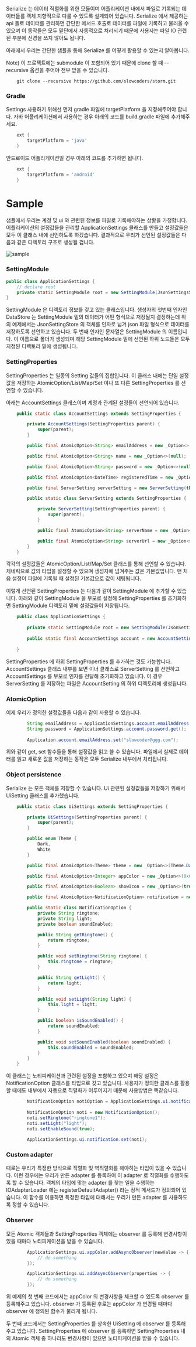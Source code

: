 Serialize 는 데이터 직렬화를 위한 모듈이며 어플리케이션 내에서 파일로 기록되는 데이터들를 객체 지향적으로 다룰 수 있도록
설계되어 있습니다. Serialize 에서 제공하는 api 들로 데이터를 관리하면 간단한 메서드 호출로 데이터를 파일에 기록하고 불러올 수 있으며
이 동작들은 모두 밑단에서 자동적으로 처리되기 때문에 사용자는 파일 IO 관련된 부분에 신경을 쓰지 않아도 됩니다.

아래에서 우리는 간단한 샘플을 통해 Serialize 를 어떻게 활용할 수 있는지 알아봅니다.

Note) 이 프로젝트에는 submodule 이 포함되어 있기 때문에 clone 할 때 --recursive 옵션을 주어야 전부 받을 수 있습니다. 
```text
    git clone --recursive https://github.com/slowcoders/storm.git
```

### Gradle
Settings 사용하기 위해선 먼저 gradle 파일에 targetPlatform 을 지정해주어야 합니다.
자바 어플리케이션에서 사용하는 경우 아래의 코드를 build.gradle 파일에 추가해주세요.
```groovy
    ext {
        targetPlatform = 'java'
    }
``` 

안드로이드 어플리케이션일 경우 아래의 코드를 추가하면 됩니다.
```groovy
    ext {
        targetPlatform = 'android'
    }
```

# Sample 
샘플에서 우리는 계정 및 ui 와 관련된 정보를 파일로 기록해야하는 상황을 가정합니다. 
어플리케이션의 설정값들을 관리할 ApplicationSettings 클래스를 만들고 설정값들은 모두 이 클래스 내에 선언하도록 하겠습니다.
결과적으로 우리가 선언된 설정값들은 다음과 같은 디렉토리 구조로 생성될 겁니다.

![sample](sample/Sample1.png)

### SettingModule
```java
public class ApplicationSettings {
    // declare root
    private static SettingModule root = new SettingModule(JsonSettingsStore.instance, "application.settings");
}
```

SettingModule 은 디렉토리 정보를 갖고 있는 클래스입니다. 생성자의 첫번째 인자인 DataStore 는 SettingModule 밑의 데이터가 어떤 형식으로 저장될지 결정하는데
위의 예제에서는 JsonSettingStore 의 객체를 인자로 넘겨 json 파일 형식으로 데이터를 저장하도록 선언하고 있습니다. 두 번째 인자인 문자열은
SettingModule 의 이름입니다. 이 이름으로 폴더가 생성되며 해당 SettingModule 밑에 선언된 하위 노드들은 모두 지정된 디렉토리 밑에 생성됩니다.

### SettingProperties
SettingProperties 는 일종의 Setting 값들의 집합입니다. 이 클래스 내에는 단일 설정값을 저장하는 AtomicOption/List/Map/Set 이나
또 다른 SettingProperties 를 선언할 수 있습니다.

아래는 AccountSettings 클래스이며 계정과 관계된 설정들이 선언되어 있습니다.
```java
    public static class AccountSettings extends SettingProperties {

        private AccountSettings(SettingProperties parent) {
            super(parent);
        }

        public final AtomicOption<String> emailAddress = new _Option<>(null);

        public final AtomicOption<String> name = new _Option<>(null);

        public final AtomicOption<String> password = new _Option<>(null);

        public final AtomicOption<DateTime> registeredTime = new _Option<>(null);

        public final ServerSetting serverSetting = new ServerSetting(this);

        public static class ServerSetting extends SettingProperties {

            private ServerSetting(SettingProperties parent) {
                super(parent);
            }

            public final AtomicOption<String> serverName = new _Option<>(null);

            public final AtomicOption<String> serverUrl = new _Option<>(null);
        }
    }
```
각각의 설정값들은 AtomicOption/List/Map/Set 클래스를 통해 선언할 수 있습니다. 제네릭으로 값의 타입을 설정할 수 있으며
생성자에 넘겨주는 값은 기본값입니다. 맨 처음 설정이 파일에 기록될 때 설정된 기본값으로 값이 세팅됩니다.

이렇게 선언된 SettingProperties 는 다음과 같이 SettingModule 에 추가할 수 있습니다.
아래와 같이 SettingModule 을 부모로 설정해 SettingProperties 를 초기화하면 SettingModule 디렉토리 밑에 설정값들이 저장됩니다.
```java
    public class ApplicationSettings {
    
        private static SettingModule root = new SettingModule(JsonSettingsStore.instance, "application.settings");
        
        public static final AccountSettings account = new AccountSettings(root); // SettingModule 을 부모로 설정
    
    }
```

SettingProperties 에 하위 SettingProperties 를 추가하는 것도 가능합니다. AccountSettings 클래스 내부를 보면 이너 클래스로 ServerSetting
를 선언하고 AccountSettings 를 부모로 인자를 전달해 초기화하고 있습니다. 이 경우 ServerSetting 를 저장하는 파일은 AccountSetting 의 하위 디렉토리에 
생성됩니다.


### AtomicOption
이제 우리가 정의한 설정값들을 다음과 같이 사용할 수 있습니다.

```java
        String emailAddress = ApplicationSettings.account.emailAddress.get();
        String password = ApplicationSettings.account.password.get();
        
        Application.account.emailAddress.set("slowcoder@ggg.com");
```
위와 같이 get, set 함수들을 통해 설정값을 읽고 쓸 수 있습니다. 파일에서 실제로 데이터를 읽고 새로운 값을 저장하는 동작은 모두 Serialize 내부에서 처리됩니다.

### Object persistence
Serialize 는 모든 객체를 저장할 수 있습니다. Ui 관련된 설정값들을 저장하기 위해서 UiSetting 클래스를 추가했습니다. 
```java
    public static class UiSettings extends SettingProperties {

        private UiSettings(SettingProperties parent) {
            super(parent);
        }

        public enum Theme {
            Dark,
            White
        }

        public final AtomicOption<Theme> theme = new _Option<>(Theme.Dark);

        public final AtomicOption<Integer> appColor = new _Option<>(0x0);

        public final AtomicOption<Boolean> showIcon = new _Option<>(true);

        public final AtomicOption<NotificationOption> notification = new _Option<>(null);

        public static class NotificationOption {
            private String ringtone;
            private String light;
            private boolean soundEnabled;

            public String getRingtone() {
                return ringtone;
            }

            public void setRingtone(String ringtone) {
                this.ringtone = ringtone;
            }

            public String getLight() {
                return light;
            }

            public void setLight(String light) {
                this.light = light;
            }

            public boolean isSoundEnabled() {
                return soundEnabled;
            }

            public void setSoundEnabled(boolean soundEnabled) {
                this.soundEnabled = soundEnabled;
            }
        }
    }
```
이 클래스는 노티피케이션과 관련된 설정을 포함하고 있으며 해당 설정은 NotificationOption 클래스를 타입으로 갖고 있습니다.
사용자가 정의한 클래스를 활용할 때에도 내부에서 자동으로 직렬화가 이루어지기 때문에 사용방법은 똑같습니다.
```java
        NotificationOption notiOption = ApplicationSettings.ui.notification.get();
        
        NotificationOption noti = new NotificationOption();
        noti.setRingtone("ringtone1");
        noti.setLight("light");
        noti.setEnableSound(true);
        
        ApplicationSettings.ui.notification.set(noti);
```

### Custom adapter
때로는 우리가 특정한 방식으로 직렬화 및 역직렬화를 해야하는 타입이 있을 수 있습니다. 이런 경우에는 우리가 만든 adapter 를 등록하여 이 adapter 로
직렬화를 수행하도록 할 수 있습니다. 객체의 타입에 맞는 adapter 를 찾는 일을 수행하는 IOAdapterLoader 에는 registerDefaultAdapter() 라는 정적
메서드가 정의되어 있습니다. 이 함수를 이용하면 특정한 타입에 대해서는 우리가 만든 adapter 를 사용하도록 정할 수 있습니다.

### Observer
모든 Atomic 객체들과 SettingProperties 객체에는 observer 를 등록해 변경사항이 있을 때마다 노티피케이션을 받을 수 있습니다.

```java
        ApplicationSettings.ui.appColor.addAsyncObserver(newValue -> {
            // do something
        });

        ApplicationSettings.ui.addAsyncObserver(properties -> {
            // do something
        });

```
위 예제의 첫 번째 코드에서는 appColor 의 변경사항을 체크할 수 있도록 observer 를 등록해주고 있습니다. observer 가 등록된 후로는
appColor 가 변경될 때마다 observer 에 정의된 함수가 불리게 됩니다.

두 번째 코드에서는 SettingProperties 를 상속한 UiSetting 에 observer 를 등록해주고 있습니다. SettingProperties 에 observer 를
등록하면 SettingProperties 내의 Atomic 객체 중 하나라도 변경사항이 있으면 노티피케이션을 받을 수 있습니다. 




